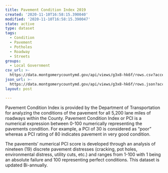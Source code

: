 ```yaml
---
title: Pavement Condition Index 2019
created: '2020-11-10T16:58:15.390040'
modified: '2020-11-10T16:58:15.390047'
state: active
type: dataset
tags:
  - Condition
  - Pavement
  - Potholes
  - Roadway
  - Streets
groups:
  - Local Government
csv_url: >-
  https://data.montgomerycountymd.gov/api/views/g3x8-hk6f/rows.csv?accessType=DOWNLOAD
json_url: >-
  https://data.montgomerycountymd.gov/api/views/g3x8-hk6f/rows.json?accessType=DOWNLOAD
layout: post

---
```

Pavement Condition Index is provided by the Department of Transportation for analyzing the conditions of the pavement for all 5,200 lane miles of roadways within the County. Pavement Condition Index or PCI is a numerical expression between 0-100 numerically representing the pavements condition. For example, a PCI of 30 is considered as “poor” whereas a PCI rating of 80 indicates pavement in very good condition.

The pavements’ numerical PCI score is developed through an analysis of nineteen (19) discrete pavement distresses (cracking, pot holes, environmental distress, utility cuts, etc.) and ranges from 1-100 with 1 being an absolute failure and 100 representing perfect conditions. This dataset is updated Bi-annually.
